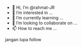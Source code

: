 - 👋 Hi, I’m @rahmat-JR
- 👀 I’m interested in ...
- 🌱 I’m currently learning ...
- 💞️ I’m looking to collaborate on ...
- 📫 How to reach me ...

<!---
rahmat-JR/rahmat-JR is a ✨ special ✨ repository because its `README.md` (this file) appears on your GitHub profile.
You can click the Preview link to take a look at your changes.
--->jangan lupa follow
